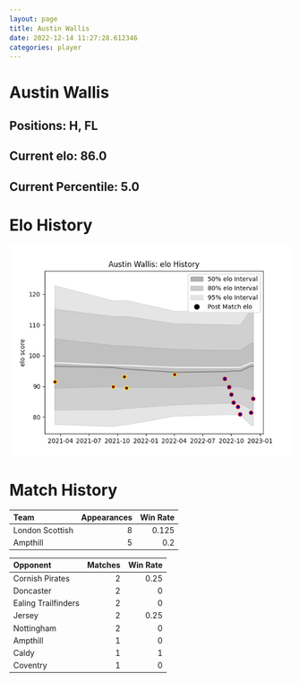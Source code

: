 ```yaml
---  
layout: page  
title: Austin Wallis  
date: 2022-12-14 11:27:28.612346  
categories: player  
---
```

# Austin Wallis

## Positions: H, FL

## Current elo: 86.0

## Current Percentile: 5.0

# Elo History


![elo history](history_AustinWallis.png)
# Match History


| Team            |   Appearances |   Win Rate |
|:----------------|--------------:|-----------:|
| London Scottish |             8 |      0.125 |
| Ampthill        |             5 |      0.2   |

| Opponent            |   Matches |   Win Rate |
|:--------------------|----------:|-----------:|
| Cornish Pirates     |         2 |       0.25 |
| Doncaster           |         2 |       0    |
| Ealing Trailfinders |         2 |       0    |
| Jersey              |         2 |       0.25 |
| Nottingham          |         2 |       0    |
| Ampthill            |         1 |       0    |
| Caldy               |         1 |       1    |
| Coventry            |         1 |       0    |
